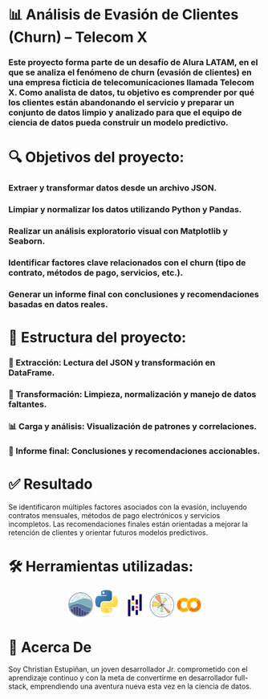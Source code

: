 # 📊 Análisis de Evasión de Clientes (Churn) – Telecom X
### Este proyecto forma parte de un desafío de Alura LATAM, en el que se analiza el fenómeno de churn (evasión de clientes) en una empresa ficticia de telecomunicaciones llamada Telecom X. Como analista de datos, tu objetivo es comprender por qué los clientes están abandonando el servicio y preparar un conjunto de datos limpio y analizado para que el equipo de ciencia de datos pueda construir un modelo predictivo.

# 🔍 Objetivos del proyecto:
### Extraer y transformar datos desde un archivo JSON.

### Limpiar y normalizar los datos utilizando Python y Pandas.

### Realizar un análisis exploratorio visual con Matplotlib y Seaborn.

### Identificar factores clave relacionados con el churn (tipo de contrato, métodos de pago, servicios, etc.).

### Generar un informe final con conclusiones y recomendaciones basadas en datos reales.


# 📁 Estructura del proyecto:
### 📌 Extracción: Lectura del JSON y transformación en DataFrame.

### 🔧 Transformación: Limpieza, normalización y manejo de datos faltantes.

### 📊 Carga y análisis: Visualización de patrones y correlaciones.

### 📄 Informe final: Conclusiones y recomendaciones accionables.

# ✅ Resultado
Se identificaron múltiples factores asociados con la evasión, incluyendo contratos mensuales, métodos de pago electrónicos y servicios incompletos. Las recomendaciones finales están orientadas a mejorar la retención de clientes y orientar futuros modelos predictivos.

# 🛠️ Herramientas utilizadas:


<div align="center">
	<code><a href="https://seaborn.pydata.org/index.html" target="_blank"><img width="50" src="img/seaborn.svg" alt="Seaborn" title="Seaborn"/></a></code>
	<code><a href="https://www.python.org" target="_blank"><img width="50" src="img/pythonlogo.svg" alt="Python" title="Python"/></a></code>
	<code><a href="https://pandas.pydata.org" target="_blank"><img width="50" src="img/Pandas.svg" alt="Pandas" title="Pandas"/></a></code>
	<code><a href="https://matplotlib.org" target="_blank"><img width="50" src="img/Matplotlib.svg" alt="Matplotlib" title="Matplotlib"/></a></code>
	<code><a href="https://colab.research.google.com/" target="_blank"><img width="50" src="img/Colab.svg" alt="GoogleColab" title="GoogleColab"/></a></code>
	
 </div>

# 👤 Acerca De 

Soy Christian Estupiñan, un joven desarrollador Jr. comprometido con el aprendizaje continuo y con la meta de convertirme en desarrollador full-stack, emprendiendo una aventura nueva esta vez en la ciencia de datos.
